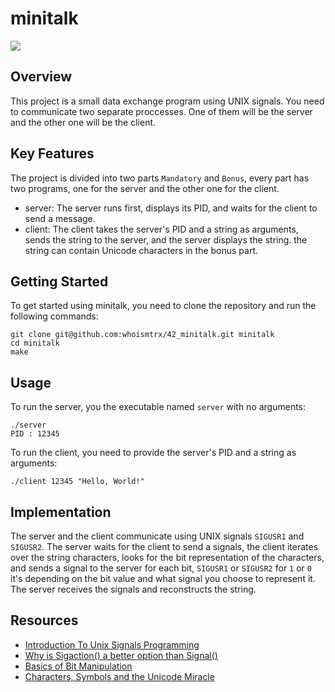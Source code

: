 # minitalk

![](https://github.com/whoismtrx/42_minitalk/blob/main/gifs/minitalk.gif)

## Overview

This project is a small data exchange program using UNIX signals. You need to communicate two separate proccesses. One of them will be the server and the other one will be the client.

## Key Features

The project is divided into two parts `Mandatory` and `Bonus`, every part has two programs, one for the server and the other one for the client.
- server: The server runs first, displays its PID, and waits for the client to send a message.
- client: The client takes the server's PID and a string as arguments, sends the string to the server, and the server displays the string. the string can contain Unicode characters in the bonus part.

## Getting Started

To get started using minitalk, you need to clone the repository and run the following commands:

```
git clone git@github.com:whoismtrx/42_minitalk.git minitalk
cd minitalk
make
```

## Usage

To run the server, you the executable named `server` with no arguments:

```
./server
PID : 12345
```

To run the client, you need to provide the server's PID and a string as arguments:

```
./client 12345 "Hello, World!"
```

## Implementation

The server and the client communicate using UNIX signals `SIGUSR1` and `SIGUSR2`. The server waits for the client to send a signals, the client iterates over the string characters, looks for the bit representation of the characters, and sends a signal to the server for each bit, `SIGUSR1` or `SIGUSR2` for `1` or `0` it's depending on the bit value and what signal you choose to represent it. The server receives the signals and reconstructs the string.

## Resources

- [Introduction To Unix Signals Programming](https://www.cs.kent.edu/~ruttan/sysprog/lectures/signals.html)
- [Why is Sigaction() a better option than Signal()](https://www.emblogic.com/blog/02/why-is-sigaction-a-better-option-than-signal/)
- [Basics of Bit Manipulation](https://www.hackerearth.com/practice/basic-programming/bit-manipulation/basics-of-bit-manipulation/tutorial/)
- [Characters, Symbols and the Unicode Miracle](https://www.youtube.com/watch?v=MijmeoH9LT4)